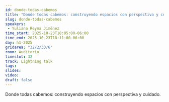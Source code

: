 ```yaml
---
id: donde-todas-cabemos
title: "Donde todas cabemos: construyendo espacios con perspectiva y cuidado"
slug: donde-todas-cabemos
speakers:
 - Yuliana Reyna Jiménez
time_start: 2025-10-23T18:05:00-06:00
time_end: 2025-10-23T18:11:00-06:00
day: h1-2025
gridarea: "32/2/33/6"
room: Auditorio
timeslot: 32
track: Lightning talk
tags:
slides: 
video:
draft: false
---
```


Donde todas cabemos: construyendo espacios con perspectiva y cuidado.